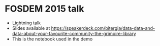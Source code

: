 # FOSDEM 2015 talk
* Lightning talk
* Slides available at https://speakerdeck.com/bitergia/data-data-and-data-about-your-favourite-community-the-grimoire-library
* This is the notebook used in the demo
